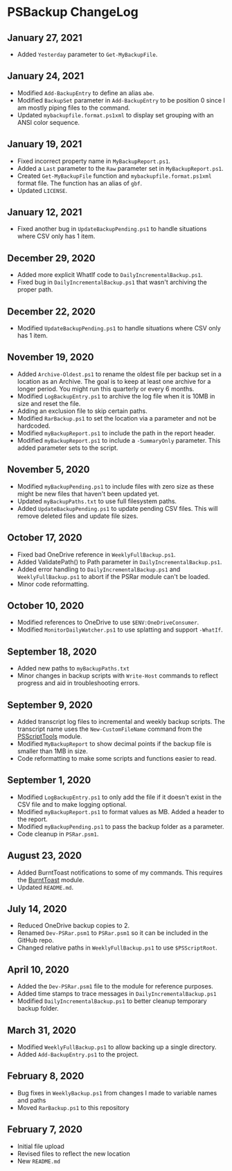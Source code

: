 # PSBackup ChangeLog

## January 27, 2021

+ Added `Yesterday` parameter to `Get-MyBackupFile`.

## January 24, 2021

+ Modified `Add-BackupEntry` to define an alias `abe`.
+ Modified `BackupSet` parameter in `Add-BackupEntry` to be position 0 since I am mostly piping files to the command.
+ Updated `mybackupfile.format.ps1xml` to display set grouping with an ANSI color sequence.

## January 19, 2021

+ Fixed incorrect property name in `MyBackupReport.ps1`.
+ Added a `Last` parameter to the `Raw` parameter set in `MyBackupReport.ps1`.
+ Created `Get-MyBackupFile` function and `mybackupfile.format.ps1xml` format file. The function has an alias of `gbf`.
+ Updated `LICENSE`.

## January 12, 2021

+ Fixed another bug in `UpdateBackupPending.ps1` to handle situations where CSV only has 1 item.

## December 29, 2020

+ Added more explicit WhatIf code to `DailyIncrementalBackup.ps1`.
+ Fixed bug in `DailyIncrementalBackup.ps1` that wasn't archiving the proper path.

## December 22, 2020

+ Modified `UpdateBackupPending.ps1` to handle situations where CSV only has 1 item.

## November 19, 2020

+ Added `Archive-Oldest.ps1` to rename the oldest file per backup set in a location as an Archive. The goal is to keep at least one archive for a longer period. You might run this quarterly or every 6 months.
+ Modified `LogBackupEntry.ps1` to archive the log file when it is 10MB in size and reset the file.
+ Adding an exclusion file to skip certain paths.
+ Modified `RarBackup.ps1` to set the location via a parameter and not be hardcoded.
+ Modified `myBackupReport.ps1` to include the path in the report header.
+ Modified `myBackupReport.ps1` to include a `-SummaryOnly` parameter. This added parameter sets to the script.

## November 5, 2020

+ Modified `myBackupPending.ps1` to include files with zero size as these might be new files that haven't been updated yet.
+ Updated `myBackupPaths.txt` to use full filesystem paths.
+ Added `UpdateBackupPending.ps1` to update pending CSV files. This will remove deleted files and update file sizes.

## October 17, 2020

+ Fixed bad OneDrive reference in `WeeklyFullBackup.ps1`.
+ Added ValidatePath() to Path parameter in `DailyIncrementalBackup.ps1`.
+ Added error handling to `DailyIncrementalBackup.ps1` and `WeeklyFullBackup.ps1` to abort if the PSRar module can't be loaded.
+ Minor code reformatting.

## October 10, 2020

+ Modified references to OneDrive to use `$ENV:OneDriveConsumer`.
+ Modified `MonitorDailyWatcher.ps1` to use splatting and support `-WhatIf`.

## September 18, 2020

+ Added new paths to `myBackupPaths.txt`
+ Minor changes in backup scripts with `Write-Host` commands to reflect progress and aid in troubleshooting errors.

## September 9, 2020

+ Added transcript log files to incremental and weekly backup scripts. The transcript name uses the `New-CustomFileName` command from the [PSScriptTools](https://github.com/jdhitsolutions/PSScriptTools) module.
+ Modified `MyBackupReport` to show decimal points if the backup file is smaller than 1MB in size.
+ Code reformatting to make some scripts and functions easier to read.

## September 1, 2020

+ Modified `LogBackupEntry.ps1` to only add the file if it doesn't exist in the CSV file and to make logging optional.
+ Modified `myBackupReport.ps1` to format values as MB. Added a header to the report.
+ Modified `myBackupPending.ps1` to pass the backup folder as a parameter.
+ Code cleanup in `PSRar.psm1`.

## August 23, 2020

+ Added BurntToast notifications to some of my commands. This requires the [BurntToast](https://github.com/Windos/BurntToast) module.
+ Updated `README.md`.

## July 14, 2020

+ Reduced OneDrive backup copies to 2.
+ Renamed `Dev-PSRar.psm1` to `PSRar.psm1` so it can be included in the GitHub repo.
+ Changed relative paths in `WeeklyFullBackup.ps1` to use `$PSScriptRoot`.

## April 10, 2020

+ Added the `Dev-PSRar.psm1` file to the module for reference purposes.
+ Added time stamps to trace messages in `DailyIncrementalBackup.ps1`
+ Modified `DailyIncrementalBackup.ps1` to better cleanup temporary backup folder.

## March 31, 2020

+ Modified `WeeklyFullBackup.ps1` to allow backing up a single directory.
+ Added `Add-BackupEntry.ps1` to the project.

## February 8, 2020

+ Bug fixes in `WeeklyBackup.ps1` from changes I made to variable names and paths
+ Moved `RarBackup.ps1` to this repository

## February 7, 2020

+ Initial file upload
+ Revised files to reflect the new location
+ New `README.md`
